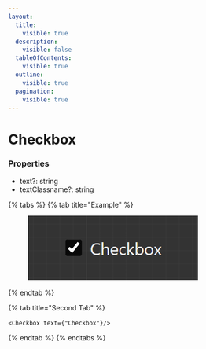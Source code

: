 ```yaml
---
layout:
  title:
    visible: true
  description:
    visible: false
  tableOfContents:
    visible: true
  outline:
    visible: true
  pagination:
    visible: true
---
```


# Checkbox

### Properties

* text?: string
* textClassname?: string



{% tabs %}
{% tab title="Example" %}
<figure><img src="../.gitbook/assets/image (2).png" alt=""><figcaption></figcaption></figure>
{% endtab %}

{% tab title="Second Tab" %}
```tsx
<Checkbox text={"Checkbox"}/>
```
{% endtab %}
{% endtabs %}

